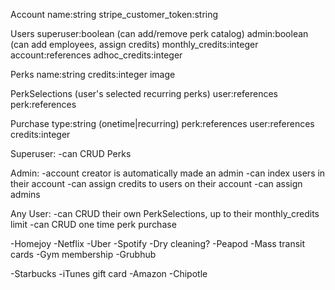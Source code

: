 Account
  name:string
  stripe_customer_token:string

Users
  superuser:boolean (can add/remove perk catalog)
  admin:boolean (can add employees, assign credits)
  monthly_credits:integer
  account:references
  adhoc_credits:integer

Perks
  name:string
  credits:integer
  image

PerkSelections (user's selected recurring perks)
  user:references
  perk:references


Purchase
  type:string (onetime|recurring)
  perk:references
  user:references
  credits:integer




Superuser:
  -can CRUD Perks


Admin:
  -account creator is automatically made an admin
  -can index users in their account
  -can assign credits to users on their account
  -can assign admins

Any User:
  -can CRUD their own PerkSelections, up to their monthly_credits limit
  -can CRUD one time perk purchase



-Homejoy
-Netflix
-Uber
-Spotify
-Dry cleaning?
-Peapod
-Mass transit cards
-Gym membership
-Grubhub

-Starbucks
-iTunes gift card
-Amazon
-Chipotle

